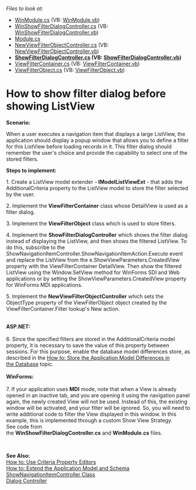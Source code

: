<!-- default file list -->
*Files to look at*:

* [WinModule.cs](./CS/E1554.Module.Win/WinModule.cs) (VB: [WinModule.vb](./VB/E1554.Module.Win/WinModule.vb))
* [WinShowFilterDialogController.cs](./CS/E1554.Module.Win/WinShowFilterDialogController.cs) (VB: [WinShowFilterDialogController.vb](./VB/E1554.Module.Win/WinShowFilterDialogController.vb))
* [Module.cs](./CS/E1554.Module/Module.cs)
* [NewViewFilterObjectController.cs](./CS/E1554.Module/NewViewFilterObjectController.cs) (VB: [NewViewFilterObjectController.vb](./VB/E1554.Module/NewViewFilterObjectController.vb))
* **[ShowFilterDialogController.cs](./CS/E1554.Module/ShowFilterDialogController.cs) (VB: [ShowFilterDialogController.vb](./VB/E1554.Module/ShowFilterDialogController.vb))**
* [ViewFilterContainer.cs](./CS/E1554.Module/ViewFilterContainer.cs) (VB: [ViewFilterContainer.vb](./VB/E1554.Module/ViewFilterContainer.vb))
* [ViewFilterObject.cs](./CS/E1554.Module/ViewFilterObject.cs) (VB: [ViewFilterObject.vb](./VB/E1554.Module/ViewFilterObject.vb))
<!-- default file list end -->
# How to show filter dialog before showing ListView


<p><strong>Scenario:</strong></p>
<p>When a user executes a navigation item that displays a large ListView, the application should display a popup window that allows you to define a filter for this ListView before loading records in it. This filter dialog should remember the user's choice and provide the capability to select one of the stored filters.</p>
<p><strong>Ste</strong><strong>ps to implement:</strong></p>
<p>1. Create a ListView model extender - <strong>IModelListViewExt</strong> - that adds the AdditionalCriteria property to the ListView model to store the filter selected by the user.</p>
<p>2. Implement the <strong>ViewFilterContainer</strong> class whose DetailView is used as a filter dialog.</p>
<p>3. Implement the <strong>ViewFilterObject</strong> class which is used to store filters.</p>
<p>4. Implement the <strong>ShowFilterDialogController</strong> which shows the filter dialog instead of displaying the ListView, and then shows the filtered ListView. To do this, subscribe to the ShowNavigationItemController.ShowNavigationItemAction.Execute event and replace the ListView from the e.ShowViewParameters.CreatedView property with the ViewFilterContainer DetailView. Then show the filtered ListView using the Window.SetView method for WinForms SDI and Web applications or by setting the ShowViewParameters.CreatedView property for WinForms MDI applications.</p>
<p>5. Implement the <strong>NewViewFilterObjectController</strong> which sets the ObjectType property of the ViewFilterObject object created by the ViewFilterContainer.Filter lookup's New action.<br /><br /></p>
<p><strong>ASP.NET:</strong><br /><br />6. Since the specified filters are stored in the AdditionalCriteria model property, it is necessary to save the value of this property between sessions. For this purpose, enable the database model differences store, as described in the <a href="https://documentation.devexpress.com/#Xaf/CustomDocument3698">How to: Store the Application Model Differences in the Database</a> topic.<br /><br /><strong>WinForms:</strong><br /><br />7. If your application uses <strong>MDI</strong> mode, note that when a View is already opened in an inactive tab, and you are opening it using the navigation panel again, the newly created View will not be used. Instead of this, the existing window will be activated, and your filter will be ignored. So, you will need to write additional code to filter the View displayed in this window. In this example, this is implemented through a custom Show View Strategy. See code from the <strong>WinShowFilterDialogController.cs</strong> and <strong>WinModule.cs</strong> files.</p>
<p> </p>
<p><strong>See Also:</strong><br /> <a href="http://documentation.devexpress.com/#Xaf/CustomDocument3014"><u>How to: Use Criteria Property Editors</u></a><br /> <a href="http://documentation.devexpress.com/#Xaf/CustomDocument2785"><u>How to: Extend the Application Model and Schema</u></a><br /> <a href="http://documentation.devexpress.com/#Xaf/clsDevExpressExpressAppSystemModuleShowNavigationItemControllertopic"><u>ShowNavigationItemController Class</u></a><br /> <a href="http://documentation.devexpress.com/#Xaf/clsDevExpressExpressAppSystemModuleDialogControllertopic"><u>Dialog Controller</u></a></p>

<br/>


